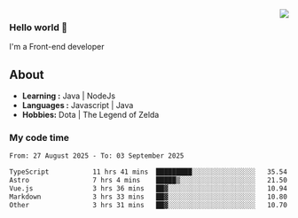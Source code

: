 <img align='right' src="https://github-readme-stats.vercel.app/api?username=jumodada&show_icons=true&theme=vue">

### Hello world 👋

I'm a Front-end developer 
    
## About
-  **Learning :** Java | NodeJs
-  **Languages :** Javascript | Java
-  **Hobbies:** Dota | The Legend of Zelda

### My code time

<!--START_SECTION:waka-->

```txt
From: 27 August 2025 - To: 03 September 2025

TypeScript           11 hrs 41 mins  █████████░░░░░░░░░░░░░░░░   35.54 %
Astro                7 hrs 4 mins    █████▒░░░░░░░░░░░░░░░░░░░   21.50 %
Vue.js               3 hrs 36 mins   ██▓░░░░░░░░░░░░░░░░░░░░░░   10.94 %
Markdown             3 hrs 33 mins   ██▓░░░░░░░░░░░░░░░░░░░░░░   10.80 %
Other                3 hrs 31 mins   ██▓░░░░░░░░░░░░░░░░░░░░░░   10.70 %
```

<!--END_SECTION:waka-->
